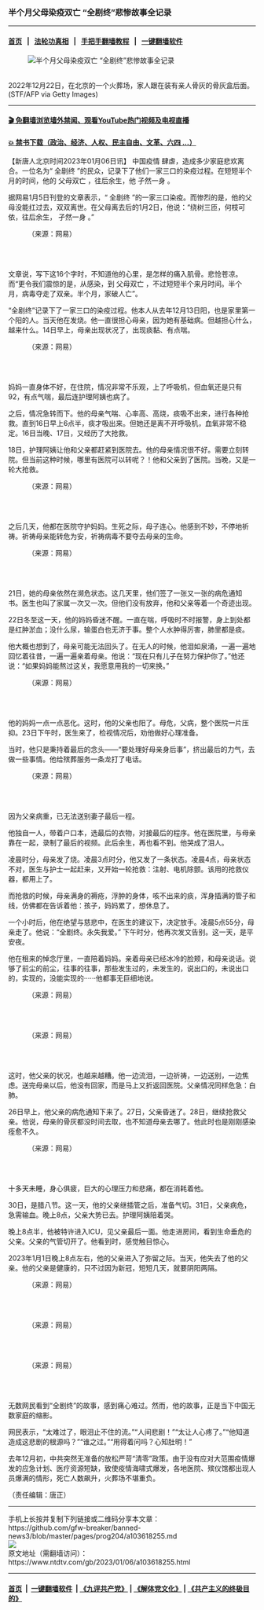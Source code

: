 ### 半个月父母染疫双亡 “全剧终”悲惨故事全记录
------------------------

#### [首页](https://github.com/gfw-breaker/banned-news3/blob/master/README.md) &nbsp;&nbsp;|&nbsp;&nbsp; [法轮功真相](https://github.com/begood0513/basic/blob/master/README.md)  &nbsp;&nbsp;|&nbsp;&nbsp; [手把手翻墙教程](https://github.com/gfw-breaker/guides/wiki)  &nbsp;&nbsp;|&nbsp;&nbsp; [一键翻墙软件](https://github.com/gfw-breaker/nogfw/blob/master/README.md)  



<div><div class="featured_image">
 <figure>
  <img alt="半个月父母染疫双亡 “全剧终”悲惨故事全记录" src="https://i.ntdtv.com/assets/uploads/2023/01/GettyImages-1245779374-800x450-1.jpg"/>
 </figure><br/>
 <span class="caption">
  2022年12月22日，在北京的一个火葬场，家人跟在装有亲人骨灰的骨灰盒后面。(STF/AFP via Getty Images)
 </span>
</div>
</div><hr/>

#### [ 🎬  免翻墙浏览墙外禁闻、观看YouTube热门视频及电视直播](https://github.com/gfw-breaker/HelloWorld)

#### [ 💥  禁书下载（政治、经济、人权、民主自由、文革、六四 ...）](https://github.com/gfw-breaker/books/blob/master/README.md)

<div><div class="post_content" itemprop="articleBody">
 <p>
  【新唐人北京时间2023年01月06日讯】
  <ok href="https://www.ntdtv.com/gb/中国疫情.htm">
   中国疫情
  </ok>
  肆虐，造成多少家庭悲欢离合。一位名为“
  <ok href="https://www.ntdtv.com/gb/全剧终.htm">
   全剧终
  </ok>
  ”的民众，记录下了他们一家三口的染疫过程。在短短半个月的时间，他的
  <ok href="https://www.ntdtv.com/gb/父母双亡.htm">
   父母双亡
  </ok>
  ，往后余生，他
  <ok href="https://www.ntdtv.com/gb/孑然一身.htm">
   孑然一身
  </ok>
  。
 </p>
 <p>
  据网易1月5日刊登的文章表示，“
  <ok href="https://www.ntdtv.com/gb/全剧终.htm">
   全剧终
  </ok>
  ”的一家三口染疫。而惨烈的是，他的父母没能扛过去，双双离世。在父母离去后的1月2日，他说：“绕树三匝，何枝可依，往后余生，
  <ok href="https://www.ntdtv.com/gb/孑然一身.htm">
   孑然一身
  </ok>
  。”
 </p>
 <figure class="wp-caption aligncenter" id="attachment_103618325" style="width: 450px">
  <img alt="" class="wp-image-103618325" src="https://i.ntdtv.com/assets/uploads/2023/01/FltoWyOaEAAP-jG.jpg">
   <br/><figcaption class="wp-caption-text">
    （来源：网易）
   </figcaption><br/>
  </img>
 </figure><br/>
 <p>
  文章说，写下这16个字时，不知道他的心里，是怎样的痛入肌骨。悲怆苍凉。而“更令我们震惊的是，从感染，到
  <ok href="https://www.ntdtv.com/gb/父母双亡.htm">
   父母双亡
  </ok>
  ，不过短短半个来月时间。半个月，病毒夺走了双亲。半个月，家破人亡”。
 </p>
 <p>
  “全剧终”记录下了一家三口的染疫过程。他本人从去年12月13日阳，也是家里第一个阳的人。当天他在发烧。他一直很担心母亲，因为她有基础病。但越担心什么，越来什么。14日早上，母亲出现状况了，出现痰黏、有点喘。
 </p>
 <figure class="wp-caption aligncenter" id="attachment_103618322" style="width: 450px">
  <img alt="" class="wp-image-103618322" src="https://i.ntdtv.com/assets/uploads/2023/01/Fltn6CDaMAE34k1-600x729.jpg">
   <br/><figcaption class="wp-caption-text">
    （来源：网易）
   </figcaption><br/>
  </img>
 </figure><br/>
 <p>
  妈妈一直身体不好，在住院，情况非常不乐观，上了呼吸机，但血氧还是只有92，有点气喘，最后连护理阿姨也病了。
 </p>
 <p>
  之后，情况急转而下。他的母亲气喘、心率高、高烧，痰吸不出来，进行各种抢救。直到16日早上6点半，痰才吸出来。但她还是离不开呼吸机，血氧非常不稳定。16日当晚、17日，又经历了大抢救。
 </p>
 <p>
  18日，护理阿姨让他和父亲都赶紧到医院去。他的母亲情况很不好。需要立刻转院。但当前这种时候，哪里有医院可以转呢？！他和父亲到了医院。当晚，又是一轮大抢救。
 </p>
 <figure class="wp-caption aligncenter" id="attachment_103618327" style="width: 450px">
  <img alt="" class="wp-image-103618327" src="https://i.ntdtv.com/assets/uploads/2023/01/Fltn6B_aAAEtBxe-600x1717.jpg"/>
  <br/><figcaption class="wp-caption-text">
   （来源：网易）
  </figcaption><br/>
 </figure><br/>
 <p>
  之后几天，他都在医院守护妈妈。生死之际，母子连心。他感到不妙，不停地祈祷。祈祷母亲能转危为安，祈祷病毒不要夺去母亲的生命。
 </p>
 <figure class="wp-caption aligncenter" id="attachment_103618328" style="width: 450px">
  <img alt="" class="wp-image-103618328" src="https://i.ntdtv.com/assets/uploads/2023/01/Fltn6B_agAQGlrP-600x1372.jpg"/>
  <br/><figcaption class="wp-caption-text">
   （来源：网易）
  </figcaption><br/>
 </figure><br/>
 <p>
  21日，她的母亲依然在濒危状态。这几天里，他们签了一张又一张的病危通知书。医生也叫了家属一次又一次。但他们没有放弃，他和父亲等着一个奇迹出现。
 </p>
 <p>
  22日冬至这一天，他的妈妈昏迷不醒。一直在喘，呼吸时不时报警，身上到处都是红肿淤血；没什么尿，输蛋白也无济于事。整个人水肿得厉害，肺里都是痰。
 </p>
 <p>
  他大概也想到了，母亲可能无法回头了。在无人的时候，他泪如泉涌，一遍一遍地回忆着往昔，一遍一遍亲着母亲。他说：“现在只有儿子在努力保护你了。”他还说：“如果妈妈能熬过这关，我愿意用我的一切来换。”
 </p>
 <figure class="wp-caption aligncenter" id="attachment_103618329" style="width: 450px">
  <img alt="" class="wp-image-103618329" src="https://i.ntdtv.com/assets/uploads/2023/01/Fltn6CGaMAERNOa-600x1255.jpg"/>
  <br/><figcaption class="wp-caption-text">
   （来源：网易）
  </figcaption><br/>
 </figure><br/>
 <p>
  他的妈妈一点一点恶化。这时，他的父亲也阳了。母危，父病，整个医院一片压抑。23日下午时，医生来了，检视情况后，劝他做好心理准备。
 </p>
 <p>
  当时，他只是秉持着最后的念头——“要处理好母亲身后事”，挤出最后的力气，去做一些事情。他给殡葬服务一条龙打了电话。
 </p>
 <figure class="wp-caption aligncenter" id="attachment_103618343" style="width: 450px">
  <img alt="" class="wp-image-103618343" src="https://i.ntdtv.com/assets/uploads/2023/01/FltoEDnaAAISCNp-600x1128.jpg"/>
  <br/><figcaption class="wp-caption-text">
   （来源：网易）
  </figcaption><br/>
 </figure><br/>
 <p>
  因为父亲病重，已无法送别妻子最后一程。
 </p>
 <p>
  他独自一人，带着户口本，选最后的衣物，对接最后的程序。他在医院里，与母亲靠在一起，录制了最后的视频。此后余生，再也看不到。他哭成了泪人。
 </p>
 <p>
  凌晨时分，母亲发了烧。凌晨3点时分，他又发了一条状态。凌晨4点，母亲状态不对，医生与护士一起赶来，又开始一轮抢救：注射、电机除颤。该用的抢救仪器，都用上了。
 </p>
 <p>
  而抢救的时候，母亲满身的褥疮，浮肿的身体，咳不出来的痰，浑身插满的管子和线，仿佛都在告诉着他：孩子，妈妈累了，想休息了。
 </p>
 <p>
  一个小时后，他在绝望与慈悲中，在医生的建议下，决定放手。凌晨5点55分，母亲走了。他说：“全剧终。永失我爱。” 下午时分，他再次发文告别。这一天，是平安夜。
 </p>
 <p>
  他在租来的悼念厅里，一直陪着妈妈。亲着母亲已经冰冷的脸颊，和母亲说话。说够了前尘的前尘，往事的往事，那些发生过的，未发生的，说出口的，未说出口的，实现的，没能实现的······他都事无巨细地说。
 </p>
 <figure class="wp-caption aligncenter" id="attachment_103618332" style="width: 450px">
  <img alt="" class="wp-image-103618332" src="https://i.ntdtv.com/assets/uploads/2023/01/FltoEDlaYAM4nrJ-600x883.jpg"/>
  <br/><figcaption class="wp-caption-text">
   （来源：网易）
  </figcaption><br/>
 </figure><br/>
 <figure class="wp-caption aligncenter" id="attachment_103618334" style="width: 450px">
  <img alt="" class="wp-image-103618334" src="https://i.ntdtv.com/assets/uploads/2023/01/FltoEDmaEAEPMnm-600x1163.jpg"/>
  <br/><figcaption class="wp-caption-text">
   （来源：网易）
  </figcaption><br/>
 </figure><br/>
 <p>
  这时，他父亲的状况，也越来越糟。他一边流泪，一边祈祷，一边送别，一边焦虑。送完母亲以后，他没有回家，而是马上又折返回医院。父亲情况同样危急：白肺。
 </p>
 <p>
  26日早上，他父亲的病危通知下来了。27日，父亲昏迷了。28日，继续抢救父亲。他说，母亲的骨灰都没时间去取，也不知道母亲去哪了。他此时也是刚刚感染痊愈不久。
 </p>
 <figure class="wp-caption aligncenter" id="attachment_103618337" style="width: 450px">
  <img alt="" class="wp-image-103618337" src="https://i.ntdtv.com/assets/uploads/2023/01/FltoEDmaYAEq9Ts-600x806.jpg"/>
  <br/><figcaption class="wp-caption-text">
   （来源：网易）
  </figcaption><br/>
 </figure><br/>
 <p>
  十多天未睡，身心俱疲，巨大的心理压力和悲痛，都在消耗着他。
 </p>
 <p>
  30日，是腊八节。这一天，他的父亲继插管之后，准备气切。31日，父亲病危，急需输血。晚上8点，父亲大势已去。护理阿姨陪着哭。
 </p>
 <p>
  晚上8点半，他被特许进入ICU，见父亲最后一面。他走进房间，看到生命垂危的父亲。父亲的气管切开了。他看到时，感觉触目惊心。
 </p>
 <p>
  2023年1月1日晚上8点左右，他的父亲进入了弥留之际。当天，他失去了他的父亲。他的父亲是健康的，只不过因为新冠，短短几天，就要阴阳两隔。
 </p>
 <figure class="wp-caption aligncenter" id="attachment_103618339" style="width: 450px">
  <img alt="" class="wp-image-103618339" src="https://i.ntdtv.com/assets/uploads/2023/01/FltoKuvaYAE-3NA-1-600x758.jpg"/>
  <br/><figcaption class="wp-caption-text">
   （来源：网易）
  </figcaption><br/>
 </figure><br/>
 <figure class="wp-caption aligncenter" id="attachment_103618340" style="width: 450px">
  <img alt="" class="wp-image-103618340" src="https://i.ntdtv.com/assets/uploads/2023/01/FltoKuyacAA5gcL-600x716.jpg"/>
  <br/><figcaption class="wp-caption-text">
   （来源：网易）
  </figcaption><br/>
 </figure><br/>
 <figure class="wp-caption aligncenter" id="attachment_103618341" style="width: 450px">
  <img alt="" class="wp-image-103618341" src="https://i.ntdtv.com/assets/uploads/2023/01/FltoWyRaMAUq82w-600x1055.jpg"/>
  <br/><figcaption class="wp-caption-text">
   （来源：网易）
  </figcaption><br/>
 </figure><br/>
 <p>
  无数网民看到“全剧终”的故事，感到痛心难过。然而，他的故事，正是当下中国无数家庭的缩影。
 </p>
 <p>
  网民表示，“太难过了，眼泪止不住的流。”“人间悲剧！”“太让人心疼了。”“他知道造成这悲剧的根源吗？”“谁之过。”“用得着问吗？心知肚明！”
 </p>
 <p>
  去年12月初，中共突然无准备的放松严苛“清零”政策。由于没有应对大范围疫情爆发的应急计划、医疗资源短缺，致使疫情海啸式爆发，各地医院、殡仪馆都出现人员爆满的情形，死亡人数飙升，火葬场不堪重负。
 </p>
 <p>
  （责任编辑：唐正）
 </p>
 <div class="single_ad">
 </div>
</div>
</div>
<hr/>
手机上长按并复制下列链接或二维码分享本文章：<br/>
https://github.com/gfw-breaker/banned-news3/blob/master/pages/prog204/a103618255.md <br/>
<a href='https://github.com/gfw-breaker/banned-news3/blob/master/pages/prog204/a103618255.md'><img src='https://github.com/gfw-breaker/banned-news3/blob/master/pages/prog204/a103618255.md.png'/></a> <br/>
原文地址（需翻墙访问）：https://www.ntdtv.com/gb/2023/01/06/a103618255.html


------------------------
#### [首页](https://github.com/gfw-breaker/banned-news3/blob/master/README.md) &nbsp;|&nbsp; [一键翻墙软件](https://github.com/gfw-breaker/nogfw/blob/master/README.md) &nbsp;| [《九评共产党》](https://github.com/gfw-breaker/9ping.md/blob/master/README.md#九评之一评共产党是什么) | [《解体党文化》](https://github.com/gfw-breaker/jtdwh.md/blob/master/README.md) | [《共产主义的终极目的》](https://github.com/gfw-breaker/gczydzjmd.md/blob/master/README.md)


<img src='http://gfw-breaker.win/banned-news3/pages/prog204/a103618255.md' width='0px' height='0px'/>